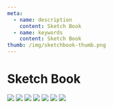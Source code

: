 ```yaml
---
meta:
  - name: description
    content: Sketch Book
  - name: keywords
    content: Sketch Book
thumb: /img/sketchbook-thumb.png
---
```


# Sketch Book

<img loading="lazy" src="./10.png" />
<img loading="lazy" src="./22ali_small.jpg" />
<img loading="lazy" src="./8.png" />
<img loading="lazy" src="./9.png" />
<img loading="lazy" src="./tumblr_miwdpbOe9V1r3lkipo1_1280.jpg" />
<img loading="lazy" src="./tumblr_miwdpbOe9V1r3lkipo3_540.png" />
<img loading="lazy" src="./tumblr_miwdpbOe9V1r3lkipo5_1280.png" />
